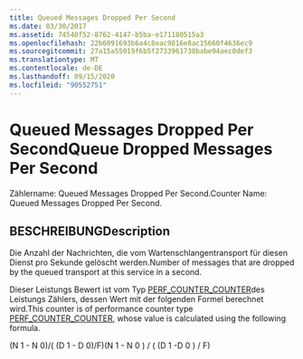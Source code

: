 ```yaml
---
title: Queued Messages Dropped Per Second
ms.date: 03/30/2017
ms.assetid: 74540f52-8762-4147-b5ba-e171180515a3
ms.openlocfilehash: 22b6091693b6a4c8eac9816e8ac15660f4636ec9
ms.sourcegitcommit: 27a15a55019f6b5f2733961738babe94aec0def3
ms.translationtype: MT
ms.contentlocale: de-DE
ms.lasthandoff: 09/15/2020
ms.locfileid: "90552751"
---
```

# <a name="queue-dropped-messages-per-second"></a><span data-ttu-id="1c3ed-102">Queued Messages Dropped Per Second</span><span class="sxs-lookup"><span data-stu-id="1c3ed-102">Queue Dropped Messages Per Second</span></span>
<span data-ttu-id="1c3ed-103">Zählername: Queued Messages Dropped Per Second.</span><span class="sxs-lookup"><span data-stu-id="1c3ed-103">Counter Name: Queued Messages Dropped Per Second.</span></span>  
  
## <a name="description"></a><span data-ttu-id="1c3ed-104">BESCHREIBUNG</span><span class="sxs-lookup"><span data-stu-id="1c3ed-104">Description</span></span>  
 <span data-ttu-id="1c3ed-105">Die Anzahl der Nachrichten, die vom Wartenschlangentransport für diesen Dienst pro Sekunde gelöscht werden.</span><span class="sxs-lookup"><span data-stu-id="1c3ed-105">Number of messages that are dropped by the queued transport at this service in a second.</span></span>  
  
 <span data-ttu-id="1c3ed-106">Dieser Leistungs Bewert ist vom Typ [PERF_COUNTER_COUNTER](/previous-versions/windows/it-pro/windows-server-2003/cc740048(v=ws.10))des Leistungs Zählers, dessen Wert mit der folgenden Formel berechnet wird.</span><span class="sxs-lookup"><span data-stu-id="1c3ed-106">This counter is of performance counter type [PERF_COUNTER_COUNTER](/previous-versions/windows/it-pro/windows-server-2003/cc740048(v=ws.10)), whose value is calculated using the following formula.</span></span>  
  
 <span data-ttu-id="1c3ed-107">(N 1 - N 0)/( (D 1 - D 0)/F)</span><span class="sxs-lookup"><span data-stu-id="1c3ed-107">(N 1 - N 0 ) / ( (D 1 -D 0 ) / F)</span></span>

